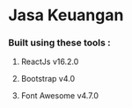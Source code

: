 # Jasa Keuangan

### Built using these tools :

1. ReactJs v16.2.0

2. Bootstrap v4.0

3. Font Awesome v4.7.0

